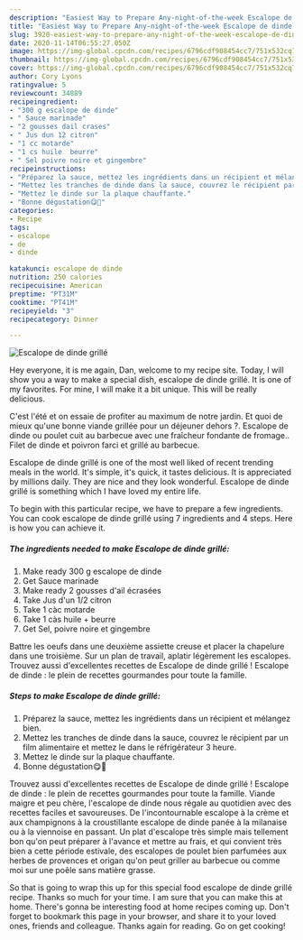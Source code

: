 ```yaml
---
description: "Easiest Way to Prepare Any-night-of-the-week Escalope de dinde grillé"
title: "Easiest Way to Prepare Any-night-of-the-week Escalope de dinde grillé"
slug: 3920-easiest-way-to-prepare-any-night-of-the-week-escalope-de-dinde-grille
date: 2020-11-14T06:55:27.050Z
image: https://img-global.cpcdn.com/recipes/6796cdf908454cc7/751x532cq70/escalope-de-dinde-grille-photo-principale-de-la-recette.jpg
thumbnail: https://img-global.cpcdn.com/recipes/6796cdf908454cc7/751x532cq70/escalope-de-dinde-grille-photo-principale-de-la-recette.jpg
cover: https://img-global.cpcdn.com/recipes/6796cdf908454cc7/751x532cq70/escalope-de-dinde-grille-photo-principale-de-la-recette.jpg
author: Cory Lyons
ratingvalue: 5
reviewcount: 34889
recipeingredient:
- "300 g escalope de dinde"
- " Sauce marinade"
- "2 gousses dail crases"
- " Jus dun 12 citron"
- "1 cc motarde"
- "1 cs huile  beurre"
- " Sel poivre noire et gingembre"
recipeinstructions:
- "Préparez la sauce, mettez les ingrédients dans un récipient et mélangez bien."
- "Mettez les tranches de dinde dans la sauce, couvrez le récipient par un film alimentaire et mettez le dans le réfrigérateur 3 heure."
- "Mettez le dinde sur la plaque chauffante."
- "Bonne dégustation😋💓"
categories:
- Recipe
tags:
- escalope
- de
- dinde

katakunci: escalope de dinde 
nutrition: 250 calories
recipecuisine: American
preptime: "PT31M"
cooktime: "PT41M"
recipeyield: "3"
recipecategory: Dinner

---
```



![Escalope de dinde grillé](https://img-global.cpcdn.com/recipes/6796cdf908454cc7/751x532cq70/escalope-de-dinde-grille-photo-principale-de-la-recette.jpg)

Hey everyone, it is me again, Dan, welcome to my recipe site. Today, I will show you a way to make a special dish, escalope de dinde grillé. It is one of my favorites. For mine, I will make it a bit unique. This will be really delicious.

C&#39;est l&#39;été et on essaie de profiter au maximum de notre jardin. Et quoi de mieux qu&#39;une bonne viande grillée pour un déjeuner dehors ?. Escalope de dinde ou poulet cuit au barbecue avec une fraîcheur fondante de fromage.. Filet de dinde et poivron farci et grillé au barbecue.

Escalope de dinde grillé is one of the most well liked of recent trending meals in the world. It's simple, it's quick, it tastes delicious. It is appreciated by millions daily. They are nice and they look wonderful. Escalope de dinde grillé is something which I have loved my entire life.


To begin with this particular recipe, we have to prepare a few ingredients. You can cook escalope de dinde grillé using 7 ingredients and 4 steps. Here is how you can achieve it.

<!--inarticleads1-->

##### The ingredients needed to make Escalope de dinde grillé:

1. Make ready 300 g escalope de dinde
1. Get  Sauce marinade
1. Make ready 2 gousses d&#39;ail écrasées
1. Take  Jus d&#39;un 1/2 citron
1. Take 1 càc motarde
1. Take 1 càs huile + beurre
1. Get  Sel, poivre noire et gingembre


Battre les oeufs dans une deuxième assiette creuse et placer la chapelure dans une troisième. Sur un plan de travail, aplatir légèrement les escalopes. Trouvez aussi d&#39;excellentes recettes de Escalope de dinde grillé ! Escalope de dinde : le plein de recettes gourmandes pour toute la famille. 

<!--inarticleads2-->

##### Steps to make Escalope de dinde grillé:

1. Préparez la sauce, mettez les ingrédients dans un récipient et mélangez bien.
1. Mettez les tranches de dinde dans la sauce, couvrez le récipient par un film alimentaire et mettez le dans le réfrigérateur 3 heure.
1. Mettez le dinde sur la plaque chauffante.
1. Bonne dégustation😋💓


Trouvez aussi d&#39;excellentes recettes de Escalope de dinde grillé ! Escalope de dinde : le plein de recettes gourmandes pour toute la famille. Viande maigre et peu chère, l&#39;escalope de dinde nous régale au quotidien avec des recettes faciles et savoureuses. De l&#39;incontournable escalope à la crème et aux champignons à la croustillante escalope de dinde panée à la milanaise ou à la viennoise en passant. Un plat d&#39;escalope très simple mais tellement bon qu&#39;on peut préparer à l&#39;avance et mettre au frais, et qui convient très bien a cette période estivale, des escalopes de poulet bien parfumées aux herbes de provences et origan qu&#39;on peut griller au barbecue ou comme moi sur une poêle sans matière grasse. 

So that is going to wrap this up for this special food escalope de dinde grillé recipe. Thanks so much for your time. I am sure that you can make this at home. There's gonna be interesting food at home recipes coming up. Don't forget to bookmark this page in your browser, and share it to your loved ones, friends and colleague. Thanks again for reading. Go on get cooking!
